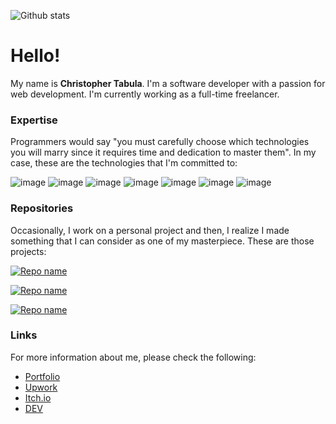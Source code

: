 ![Github stats](https://github-readme-stats.vercel.app/api?username=netervati&theme=nightowl&show_icons=true&count_private=true)
# Hello!
My name is **Christopher Tabula**. I'm a software developer with a passion for web development. I'm currently working as a full-time freelancer.

### Expertise
Programmers would say "you must carefully choose which technologies you will marry since it requires time and dedication to master them". In my case, these are the technologies that I'm committed to:

![image](https://img.shields.io/badge/HTML5-E34F26?style=for-the-badge&logo=html5&logoColor=white) ![image](https://img.shields.io/badge/Bootstrap-563D7C?style=for-the-badge&logo=bootstrap&logoColor=white) ![image](https://img.shields.io/badge/Django-092E20?style=for-the-badge&logo=django&logoColor=green) ![image](https://img.shields.io/badge/Flask-000000?style=for-the-badge&logo=flask&logoColor=white) ![image](https://img.shields.io/badge/MySQL-005C84?style=for-the-badge&logo=mysql&logoColor=white) ![image](https://img.shields.io/badge/jQuery-0769AD?style=for-the-badge&logo=jquery&logoColor=white) ![image](https://img.shields.io/badge/Heroku-430098?style=for-the-badge&logo=heroku&logoColor=white)

### Repositories
Occasionally, I work on a personal project and then, I realize I made something that I can consider as one of my masterpiece. These are those projects:

[![Repo name](https://github-readme-stats.vercel.app/api/pin/?username=netervati&repo=ketodietlib&theme=blueberry)](https://github.com/netervati/ketodietlib)

[![Repo name](https://github-readme-stats.vercel.app/api/pin/?username=netervati&repo=tofix&theme=blueberry)](https://github.com/netervati/tofix)

[![Repo name](https://github-readme-stats.vercel.app/api/pin/?username=netervati&repo=space-distortion&theme=blueberry)](https://github.com/netervati/space-distortion)

### Links
For more information about me, please check the following:
- [Portfolio](https://netervati.pythonanywhere.com/)
- [Upwork](https://www.upwork.com/nx/find-work/best-matches)
- [Itch.io](https://netervati.itch.io/)
- [DEV](https://dev.to/netervati)